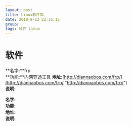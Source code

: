 ```yaml
---
layout: post  
title: Linux软件库  
date: 2018-8-12 22:35:15  
group:   
tags: 软件 Linux 
---
```

# 软件 #  
**名字:**frp  
**功能:**内网穿透工具
**地址:**[http://diannaobos.com/frp/](http://diannaobos.com/frp/ "http://diannaobos.com/frp/")    
**说明:**  

**名字:**  
**功能:**  
**地址:**  
**说明:**  
